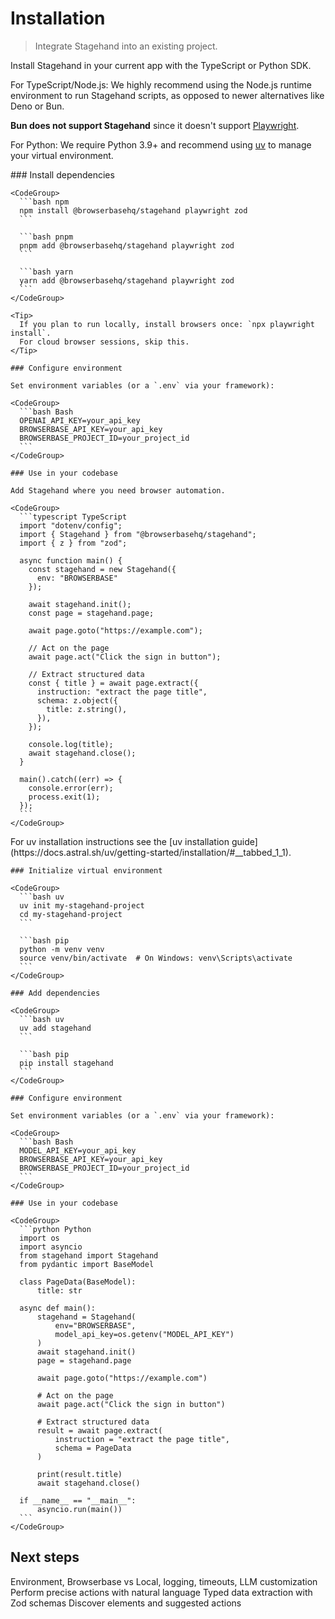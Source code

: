 # Installation

> Integrate Stagehand into an existing project.

Install Stagehand in your current app with the TypeScript or Python SDK.

<Tip>
  For TypeScript/Node.js: We highly recommend using the Node.js runtime environment to run Stagehand scripts, as opposed to newer alternatives like Deno or Bun.

  **Bun does not support Stagehand** since it doesn't support [Playwright](https://github.com/search?q=repo:oven-sh/bun+playwright\&type=issues).

  For Python: We require Python 3.9+ and recommend using [uv](https://docs.astral.sh/uv/) to manage your virtual environment.
</Tip>

<Tabs>
  <Tab title="TypeScript">
    ### Install dependencies

    <CodeGroup>
      ```bash npm
      npm install @browserbasehq/stagehand playwright zod
      ```

      ```bash pnpm
      pnpm add @browserbasehq/stagehand playwright zod
      ```

      ```bash yarn
      yarn add @browserbasehq/stagehand playwright zod
      ```
    </CodeGroup>

    <Tip>
      If you plan to run locally, install browsers once: `npx playwright install`.
      For cloud browser sessions, skip this.
    </Tip>

    ### Configure environment

    Set environment variables (or a `.env` via your framework):

    <CodeGroup>
      ```bash Bash
      OPENAI_API_KEY=your_api_key
      BROWSERBASE_API_KEY=your_api_key
      BROWSERBASE_PROJECT_ID=your_project_id
      ```
    </CodeGroup>

    ### Use in your codebase

    Add Stagehand where you need browser automation.

    <CodeGroup>
      ```typescript TypeScript
      import "dotenv/config";
      import { Stagehand } from "@browserbasehq/stagehand";
      import { z } from "zod";

      async function main() {
        const stagehand = new Stagehand({
          env: "BROWSERBASE"
        });

        await stagehand.init();
        const page = stagehand.page;

        await page.goto("https://example.com");
        
        // Act on the page
        await page.act("Click the sign in button");
        
        // Extract structured data
        const { title } = await page.extract({
          instruction: "extract the page title",
          schema: z.object({
            title: z.string(),
          }),
        });

        console.log(title);
        await stagehand.close();
      }

      main().catch((err) => {
        console.error(err);
        process.exit(1);
      });
      ```
    </CodeGroup>
  </Tab>

  <Tab title="Python">
    <Tip>
      For uv installation instructions see the [uv installation guide](https://docs.astral.sh/uv/getting-started/installation/#__tabbed_1_1).
    </Tip>

    ### Initialize virtual environment

    <CodeGroup>
      ```bash uv
      uv init my-stagehand-project
      cd my-stagehand-project
      ```

      ```bash pip
      python -m venv venv
      source venv/bin/activate  # On Windows: venv\Scripts\activate
      ```
    </CodeGroup>

    ### Add dependencies

    <CodeGroup>
      ```bash uv
      uv add stagehand
      ```

      ```bash pip
      pip install stagehand
      ```
    </CodeGroup>

    ### Configure environment

    Set environment variables (or a `.env` via your framework):

    <CodeGroup>
      ```bash Bash
      MODEL_API_KEY=your_api_key
      BROWSERBASE_API_KEY=your_api_key
      BROWSERBASE_PROJECT_ID=your_project_id
      ```
    </CodeGroup>

    ### Use in your codebase

    <CodeGroup>
      ```python Python
      import os
      import asyncio
      from stagehand import Stagehand
      from pydantic import BaseModel

      class PageData(BaseModel):
          title: str

      async def main():
          stagehand = Stagehand(
              env="BROWSERBASE",
              model_api_key=os.getenv("MODEL_API_KEY")
          )
          await stagehand.init()
          page = stagehand.page
          
          await page.goto("https://example.com")
          
          # Act on the page
          await page.act("Click the sign in button")
          
          # Extract structured data
          result = await page.extract(
              instruction = "extract the page title",
              schema = PageData
          )
          
          print(result.title)
          await stagehand.close()

      if __name__ == "__main__":
          asyncio.run(main())
      ```
    </CodeGroup>
  </Tab>
</Tabs>

## Next steps

<CardGroup cols={2}>
  <Card title="Configuration" icon="gear" href="/configuration/browser">
    Environment, Browserbase vs Local, logging, timeouts, LLM customization
  </Card>

  <Card title="Act" icon="arrow-pointer" href="/basics/act">
    Perform precise actions with natural language
  </Card>

  <Card title="Extract" icon="download" href="/basics/extract">
    Typed data extraction with Zod schemas
  </Card>

  <Card title="Observe" icon="eye" href="/basics/observe">
    Discover elements and suggested actions
  </Card>
</CardGroup>
